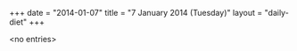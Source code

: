 +++
date = "2014-01-07"
title = "7 January 2014 (Tuesday)"
layout = "daily-diet"
+++

<p>&lt;no entries&gt;</p>